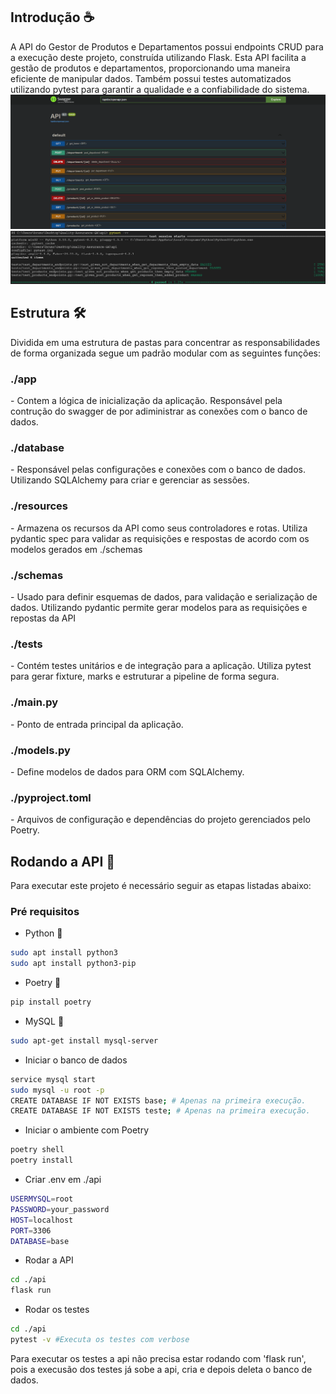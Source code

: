 <p align="center">
<b></b>
</p>
<div>
  <h2 id="Introdução">Introdução ☕</h2>
A API do Gestor de Produtos e Departamentos possui endpoints CRUD para a execução deste projeto, construída utilizando Flask. Esta API facilita a gestão de produtos e departamentos, proporcionando uma maneira eficiente de manipular dados. Também possui testes automatizados utilizando pytest para garantir a qualidade e a confiabilidade do sistema.

<div>
<img src="../.github/swagger.png" width="600px">
<img src="../.github/pytest.png" width="600px">
</div>

</div>

<div>
  <h2 id="Estrutura">Estrutura 🛠️</h2>
  <p>Dividida em uma estrutura de pastas para concentrar as responsabilidades de forma organizada segue um padrão modular com as seguintes funções:
  </p>
  <div>
    <h3>./app</h3>
    <p>- Contem a lógica de inicialização da aplicação. Responsável pela contrução do swagger de por adiministrar as conexões com o banco de dados.</p>
    <h3>./database</h3>
    <p>- Responsável pelas configurações e conexões com o banco de dados. Utilizando SQLAlchemy para criar e gerenciar as sessões.</p>
    <h3>./resources</h3>
    <p>- Armazena os recursos da API como seus controladores e rotas. Utiliza pydantic spec para validar as requisições e respostas de acordo com os modelos gerados em ./schemas</p>
    <h3>./schemas</h3>
    <p>- Usado para definir esquemas de dados, para validação e serialização de dados. Utilizando pydantic permite gerar modelos para as requisições e repostas da API</p>
    <h3>./tests</h3>
    <p>- Contém testes unitários e de integração para a aplicação. Utiliza pytest para gerar fixture, marks e estruturar a pipeline de forma segura.</p>
    <h3>./main.py</h3>
    <p>- Ponto de entrada principal da aplicação.</p>     
    <h3>./models.py</h3>
    <p>- Define modelos de dados para ORM com SQLAlchemy.</p>
    <h3>./pyproject.toml</h3>
    <p>- Arquivos de configuração e dependências do projeto gerenciados pelo Poetry.</p>    
  </div>
</div>
<div>
  <h2 id="Rodando">Rodando a API 🏃</h2>
  <p>Para executar este projeto é necessário seguir as etapas listadas abaixo:</p>
  <h3>Pré requisitos</h3>
</div>

- Python 🐍
```bash
sudo apt install python3
sudo apt install python3-pip
```
- Poetry 📎
```bash
pip install poetry
```
- MySQL 💽
```bash
sudo apt-get install mysql-server
```
- Iniciar o banco de dados
```bash
service mysql start
sudo mysql -u root -p
CREATE DATABASE IF NOT EXISTS base; # Apenas na primeira execução.
CREATE DATABASE IF NOT EXISTS teste; # Apenas na primeira execução.
```
- Iniciar o ambiente com Poetry
```bash
poetry shell
poetry install
```
- Criar .env em ./api
```bash
USERMYSQL=root
PASSWORD=your_password
HOST=localhost
PORT=3306
DATABASE=base
```
- Rodar a API
```bash
cd ./api
flask run
```

- Rodar os testes
```bash
cd ./api
pytest -v #Executa os testes com verbose
```

Para executar os testes a api não precisa estar rodando com 'flask run', pois a execusão dos testes já sobe a api, cria e depois deleta o banco de dados.